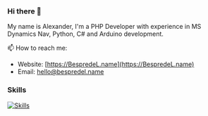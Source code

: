 ### Hi there 👋
My name is Alexander, I'm a PHP Developer with experience in MS Dynamics Nav, Python, C# and Arduino development.

📫 How to reach me:<br>
- Website: [https://BespredeL.name](https://BespredeL.name)<br>
- Email: [hello@bespredel.name](mailto:hello@bespredel.name)

### Skills
[![Skills](https://skillicons.dev/icons?i=php,laravel,mysql,sqlite,js,jquery,vue,html,css,bootstrap,py,flask,cs,arduino,vite,regex)](https://skillicons.dev)

<!--
**BespredeL/BespredeL** is a ✨ _special_ ✨ repository because its `README.md` (this file) appears on your GitHub profile.

Here are some ideas to get you started:

- 🔭 I’m currently working on ...
- 🌱 I’m currently learning ...
- 👯 I’m looking to collaborate on ...
- 🤔 I’m looking for help with ...
- 💬 Ask me about ...
- 📫 How to reach me: ...
- 😄 Pronouns: ...
- ⚡ Fun fact: ...
-->
